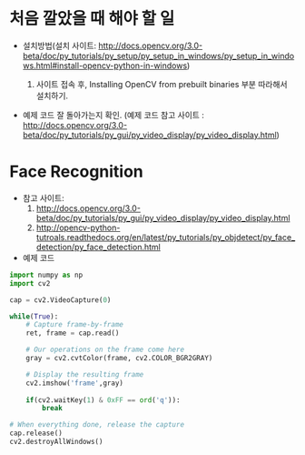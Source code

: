 # 처음 깔았을 때 해야 할 일 
* 설치방법(설치 사이트: http://docs.opencv.org/3.0-beta/doc/py_tutorials/py_setup/py_setup_in_windows/py_setup_in_windows.html#install-opencv-python-in-windows)

    1. 사이트 접속 후, Installing OpenCV from prebuilt binaries 부분 따라해서 설치하기. 

* 예제 코드 잘 돌아가는지 확인. (예제 코드 참고 사이트 : http://docs.opencv.org/3.0-beta/doc/py_tutorials/py_gui/py_video_display/py_video_display.html)


# Face Recognition
 
* 참고 사이트:
    1.  http://docs.opencv.org/3.0-beta/doc/py_tutorials/py_gui/py_video_display/py_video_display.html
    1.  http://opencv-python-tutroals.readthedocs.org/en/latest/py_tutorials/py_objdetect/py_face_detection/py_face_detection.html
* 예제 코드
```python
import numpy as np
import cv2

cap = cv2.VideoCapture(0)

while(True):
    # Capture frame-by-frame 
    ret, frame = cap.read()

    # Our operations on the frame come here
    gray = cv2.cvtColor(frame, cv2.COLOR_BGR2GRAY)

    # Display the resulting frame
    cv2.imshow('frame',gray)
        
    if(cv2.waitKey(1) & 0xFF == ord('q')):
        break

# When everything done, release the capture
cap.release()
cv2.destroyAllWindows()
```

